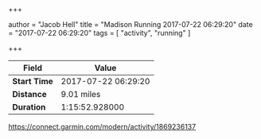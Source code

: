 +++

author = "Jacob Hell"
title = "Madison Running 2017-07-22 06:29:20"
date = "2017-07-22 06:29:20"
tags = [
    "activity", "running"
]

+++

<!--more-->

|Field  |Value  |
|--- | --- |
|**Start Time**|2017-07-22 06:29:20|
|**Distance**|9.01 miles|
|**Duration**|1:15:52.928000|

https://connect.garmin.com/modern/activity/1869236137
